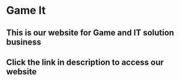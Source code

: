 # Game It
## This is our website for Game and IT solution business
## Click the link in description to access our website
